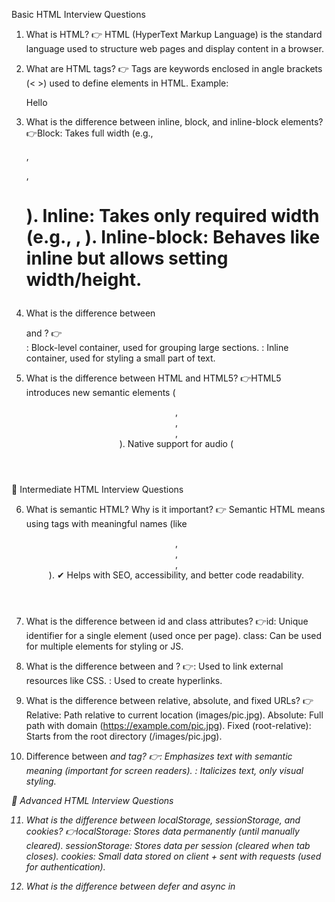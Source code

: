 Basic HTML Interview Questions
1. What is HTML?
👉 HTML (HyperText Markup Language) is the standard language used to structure web pages and display content in a browser.


2. What are HTML tags?
👉 Tags are keywords enclosed in angle brackets (< >) used to define elements in HTML.
Example: <p>Hello</p>


3. What is the difference between inline, block, and inline-block elements?
👉Block: Takes full width (e.g., <div>, <p>, <h1>).
Inline: Takes only required width (e.g., <span>, <a>).
Inline-block: Behaves like inline but allows setting width/height.


4. What is the difference between <div> and <span>?
👉<div>: Block-level container, used for grouping large sections.
<span>: Inline container, used for styling a small part of text.


5. What is the difference between HTML and HTML5?
👉HTML5 introduces new semantic elements (<header>, <footer>, <article>, <section>).
Native support for audio (<audio>) and video (<video>).
Local storage & session storage.
Canvas & SVG for graphics.


🔹 Intermediate HTML Interview Questions

6. What is semantic HTML? Why is it important?
👉 Semantic HTML means using tags with meaningful names (like <header>, <footer>, <article>, <nav>).
✔ Helps with SEO, accessibility, and better code readability.


7. What is the difference between id and class attributes?
👉id: Unique identifier for a single element (used once per page).
class: Can be used for multiple elements for styling or JS.


8. What is the difference between <link> and <a>?
👉<link>: Used to link external resources like CSS.
<a>: Used to create hyperlinks.


9. What is the difference between relative, absolute, and fixed URLs?
👉Relative: Path relative to current location (images/pic.jpg).
Absolute: Full path with domain (https://example.com/pic.jpg).
Fixed (root-relative): Starts from the root directory (/images/pic.jpg).


10. Difference between <em> and <i> tag?
👉<em>: Emphasizes text with semantic meaning (important for screen readers).
<i>: Italicizes text, only visual styling.

🔹 Advanced HTML Interview Questions

11. What is the difference between localStorage, sessionStorage, and cookies?
👉localStorage: Stores data permanently (until manually cleared).
sessionStorage: Stores data per session (cleared when tab closes).
cookies: Small data stored on client + sent with requests (used for authentication).

12. What is the difference between defer and async in <script>?

👉async: Script loads asynchronously and executes immediately (may interrupt HTML parsing).
defer: Script loads asynchronously but executes only after HTML parsing is done.


13. What is the difference between inline CSS, internal CSS, and external CSS?
Inline: Style applied directly inside element (<p style="color:red">).
Internal: Inside <style> tag in HTML file.
External: In separate .css file linked with <link>.